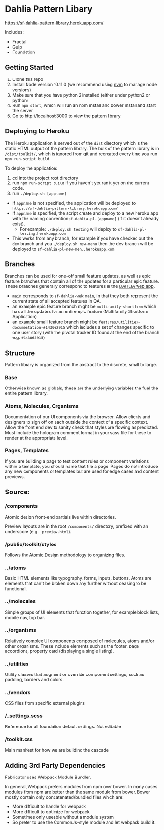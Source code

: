 # Dahlia Pattern Libary

https://sf-dahlia-pattern-library.herokuapp.com/

Includes:

* Fractal
* Gulp
* Foundation

## Getting Started

1. Clone this repo
1. Install Node version 10.11.0 (we recommend using [nvm](https://github.com/nvm-sh/nvm/blob/master/README.md) to manage node versions)
1. Make sure that you have python 2 installed (either under python2 or python)
1. Run `npm start`, which will run an npm install and bower install and start the server
1. Go to http://localhost:3000 to view the pattern library

## Deploying to Heroku

The Heroku application is served out of the `dist` directory which is the static HTML output of the pattern library. The bulk of the pattern library is in `/dist/toolkit/`, which is ignored from git and recreated every time you run `npm run-script build`.

To deploy the application:
1. cd into the project root directory
1. run `npm run-script build` if you haven't yet ran it yet on the current code.
1. run `./deploy.sh [appname]`
  * If `appname` is not specified, the application will be deployed to `https://sf-dahlia-pattern-library.herokuapp.com/`
  * If `appname` is specified, the script create and deploy to a new heroku app with the naming convention`sf-dahlia-pl-[appname]` (if it doesn't already exist).
    * For example: `./deploy.sh testing` will deploy to `sf-dahlia-pl-testing.herokuapp.com`
  * This works from any branch, for example if you have checked out the `dev` branch and you `./deploy.sh new-menu` then the dev branch will be deployed to `sf-dahlia-pl-new-menu.herokuapp.com`

## Branches

Branches can be used for one-off small feature updates, as well as epic feature branches that contain all of the updates for a particular epic feature. These branches generally correspond to features in the [DAHLIA web app](https://github.com/Exygy/sf-dahlia-web).

* `main` corresponds to `sf-dahlia-web:main`, in that they both represent the current state of all accepted features in QA.
* an example epic feature branch might be `multifamily-shortform` which has all the updates for an entire epic feature (Multifamily Shortform Application)
* an example small feature branch might be `features/utilities-documentation-#143062915` which includes a set of changes specific to one user story (with the pivotal tracker ID found at the end of the branch e.g. `#143062915`)

## Structure
Pattern library is organized from the abstract to the discrete, small to large.

### Base
Otherwise known as globals, these are the underlying variables the fuel the entire pattern library.

### Atoms, Molecules, Organisms
Documentation of our UI components via the browser. Allow clients and designers to sign off on each outside the context of a specific context. Allow the front end dev to sanity check that styles are flowing as predicted. Must include the hologram comment format in your sass file for these to render at the appropriate level.

### Pages, Templates
If you are building a page to test content rules or component variations within a template, you should name that file a page. Pages do not introduce any new components or templates but are used for edge cases and content previews.

## Source:

### /components
Atomic design front-end partials live within directories.

Preview layouts are in the root `/components/` directory, prefixed with an underscore (e.g. `_preview.html`).

### /public/toolkit/styles
Follows the [Atomic Design](http://atomicdesign.bradfrost.com/table-of-contents/) methodology to organizing files.

### ../atoms
Basic HTML elements like typography, forms, inputs, buttons. Atoms are elements that can't be broken down any further without ceasing to be functional.

### ../molecules
Simple groups of UI elements that function together, for example block lists, mobile nav, top bar.

### ../organisms
Relatively complex UI components composed of molecules, atoms and/or other organisms. These include elements such as the footer, page accordions, property card (displaying a single listing).

### ../utilities
Utility classes that augment or override component settings, such as padding, borders and colors.

### ../vendors
CSS files from specific external plugins

### /\_settings.scss
Reference for all foundation default settings. Not editable

### /toolkit.css
Main manifest for how we are building the cascade.

## Adding 3rd Party Dependencies

Fabricator uses Webpack Module Bundler.

In general, Webpack prefers modules from npm over bower.
In many cases modules from npm are better than the same module from bower. Bower mostly contain only concatenated/bundled files which are:

* More difficult to handle for webpack
* More difficult to optimize for webpack
* Sometimes only useable without a module system
* So prefer to use the CommonJs-style module and let webpack build it.
